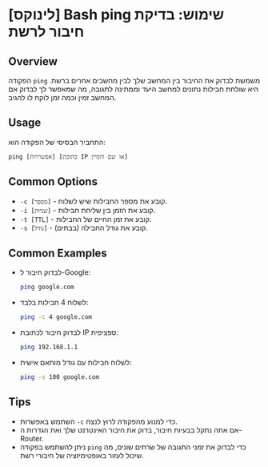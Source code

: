 # [לינוקס] Bash ping שימוש: בדיקת חיבור לרשת

## Overview
הפקודה `ping` משמשת לבדוק את החיבור בין המחשב שלך לבין מחשבים אחרים ברשת. היא שולחת חבילות נתונים למחשב היעד וממתינה לתגובה, מה שמאפשר לך לבדוק אם המחשב זמין וכמה זמן לוקח לו להגיב.

## Usage
התחביר הבסיסי של הפקודה הוא:
```
ping [אפשרויות] [כתובת IP או שם דומיין]
```

## Common Options
- `-c [מספר]` - קובע את מספר החבילות שיש לשלוח.
- `-i [שניות]` - קובע את הזמן בין שליחת חבילות.
- `-t [TTL]` - קובע את זמן החיים של החבילות.
- `-s [גודל]` - קובע את גודל החבילה (בבתים).

## Common Examples
- לבדוק חיבור ל-Google:
  ```bash
  ping google.com
  ```

- לשלוח 4 חבילות בלבד:
  ```bash
  ping -c 4 google.com
  ```

- לבדוק חיבור לכתובת IP ספציפית:
  ```bash
  ping 192.168.1.1
  ```

- לשלוח חבילות עם גודל מותאם אישית:
  ```bash
  ping -s 100 google.com
  ```

## Tips
- השתמש באפשרות `-c` כדי למנוע מהפקודה לרוץ לנצח.
- אם אתה נתקל בבעיות חיבור, בדוק את חיבור האינטרנט שלך ואת הגדרות ה-Router.
- ניתן להשתמש בפקודה `ping` כדי לבדוק את זמני התגובה של שרתים שונים, מה שיכול לעזור באופטימיזציה של חיבורי רשת.